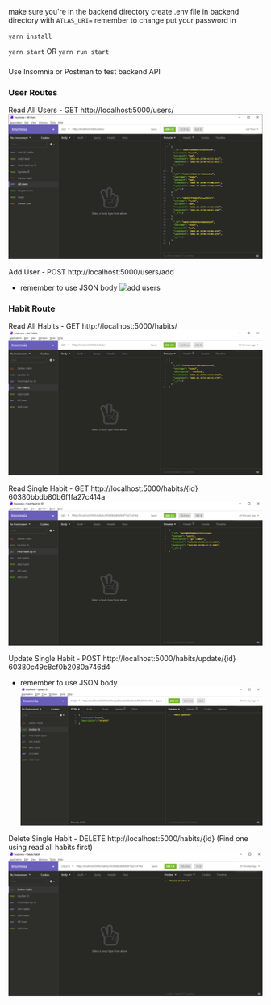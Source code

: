 make sure you're in the backend directory
create .env file in backend directory with `ATLAS_URI=` remember to change put your password in

`yarn install`

`yarn start` OR `yarn run start`

###
Use Insomnia or Postman to test backend API

### User Routes
Read All Users - GET http://localhost:5000/users/
![all users](./readme_images/all_users.png)


Add User - POST http://localhost:5000/users/add
* remember to use JSON body
![add users](./readme_images/add_user.png)

### Habit Route
Read All Habits - GET http://localhost:5000/habits/
![all habits](./readme_images/all_habits.png)

Read Single Habit - GET http://localhost:5000/habits/{id} 60380bbdb80b6f1fa27c414a
![find habit](./readme_images/find_habit.png)

Update Single Habit - POST http://localhost:5000/habits/update/{id} 60380c49c8cf0b2080a746d4
* remember to use JSON body
![update habit](./readme_images/update_habit.png)

Delete Single Habit - DELETE http://localhost:5000/habits/{id} (Find one using read all habits first)
![delete habit](./readme_images/delete_habit.png)